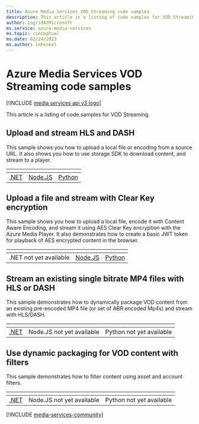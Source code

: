 ```yaml
---
title: Azure Media Services VOD Streaming code samples
description: This article is a listing of code samples for VOD Streaming.
author: IngridAtMicrosoft
ms.service: azure-media-services
ms.topic: conceptual
ms.date: 02/24/2023
ms.author: inhenkel
---
```


# Azure Media Services VOD Streaming code samples

[!INCLUDE [media services api v3 logo](../includes/v3-hr.md)]

This article is a listing of code samples for VOD Streaming.

## Upload and stream HLS and DASH

This sample shows you how to upload a local file or encoding from a source URL. It also shows you how to use storage SDK to download content, and stream to a player.

| &#32; | &#32; | &#32; |
| ---- | ------- | ------ |
| [.NET](https://github.com/Azure-Samples/media-services-v3-dotnet/tree/main/Streaming/StreamHLSAndDASH) | [Node.JS](https://github.com/Azure-Samples/media-services-v3-node-tutorials/blob/main/Streaming/StreamFilesSample/index.ts) |  [Python](https://github.com/Azure-Samples/media-services-v3-python/blob/main/Streaming/StreamFilesSample/stream-files-helper.py) |

## Upload a file and stream with Clear Key encryption

This sample shows you how to upload a local file, encode it with Content Aware Encoding, and stream it using AES Clear Key encryption with the Azure Media Player. It also demonstrates how to create a basic JWT token for playback of AES encrypted content in the browser.

| &#32; | &#32; | &#32; |
| ---- | ------- | ------ |
| .NET not yet available | [Node.JS](https://github.com/Azure-Samples/media-services-v3-node-tutorials/blob/main/Streaming/StreamFileWithAESClearKey/index.ts) |  [Python](https://github.com/Azure-Samples/media-services-v3-python/blob/main/Streaming/StreamFilesWithDRM/stream-files-with-drm-helper.py) |

## Stream an existing single bitrate MP4 files with HLS or DASH

This sample demonstrates how to dynamically package VOD content from an existing pre-encoded MP4 file (or set of ABR encoded Mp4s) and stream with HLS/DASH.

| &#32; | &#32; | &#32; |
| ---- | ------- | ------ |
| [.NET](https://github.com/Azure-Samples/media-services-v3-dotnet/tree/main/Streaming/StreamExistingMp4) | Node.JS not yet available | Python not yet available |

## Use dynamic packaging for VOD content with filters

This sample demonstrates how to filter content using asset and account filters.

| &#32; | &#32; | &#32; |
| ---- | ------- | ------ |
| [.NET](https://github.com/Azure-Samples/media-services-v3-dotnet/tree/main/Streaming/AssetFilters) | Node.JS not yet available | Python not yet available |

[!INCLUDE [media-services-community](../includes/media-services-community.md)]
